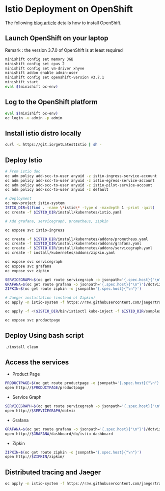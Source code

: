 # Istio Deployment on OpenShift

The following [blog article](https://blog.openshift.com/evaluate-istio-openshift/) details how to install OpenShift.

## Launch OpenShift on your laptop

Remark : the version 3.7.0 of OpenShift is at least required

```bash
minishift config set memory 3GB
minishift config set cpus 2
minishift config set vm-driver xhyve
minishift addon enable admin-user
minishift config set openshift-version v3.7.1
minishift start 
eval $(minishift oc-env)
```

## Log to the OpenShift platform

```bash
eval $(minishift oc-env)
oc login -u admin -p admin
```

## Install istio distro locally
```bash
curl -L https://git.io/getLatestIstio | sh -
```

## Deploy Istio

```bash
# From istio doc
oc adm policy add-scc-to-user anyuid -z istio-ingress-service-account
oc adm policy add-scc-to-user anyuid -z istio-egress-service-account
oc adm policy add-scc-to-user anyuid -z istio-pilot-service-account
oc adm policy add-scc-to-user anyuid -z default

# Deployment
oc new-project istio-system
ISTIO_DIR=$(find . -name \*istio\* -type d -maxdepth 1 -print -quit)
oc create -f $ISTIO_DIR/install/kubernetes/istio.yaml

# Add grafana, servicegraph, prometheus, zipkin

oc expose svc istio-ingress

oc create -f $ISTIO_DIR/install/kubernetes/addons/prometheus.yaml
oc create -f $ISTIO_DIR/install/kubernetes/addons/grafana.yaml
oc create -f $ISTIO_DIR/install/kubernetes/addons/servicegraph.yaml
oc create -f install/kubernetes/addons/zipkin.yaml

oc expose svc servicegraph
oc expose svc grafana
oc expose svc zipkin

SERVICEGRAPH=$(oc get route servicegraph -o jsonpath='{.spec.host}{"\n"}')
GRAFANA=$(oc get route grafana -o jsonpath='{.spec.host}{"\n"}')/dotviz
ZIPKIN=$(oc get route zipkin -o jsonpath='{.spec.host}{"\n"}')

# Jaeger installation (instead of Zipkin)
oc apply -n istio-system -f https://raw.githubusercontent.com/jaegertracing/jaeger-kubernetes/master/all-in-one/jaeger-all-in-one-template.yml

oc apply -f <($ISTIO_DIR/bin/istioctl kube-inject -f $ISTIO_DIR/samples/bookinfo/kube/bookinfo.yaml)

oc expose svc productpage
```

## Deploy Using bash script
```bash
./install clean
``` 

## Access the services

- Product Page

```bash
PRODUCTPAGE=$(oc get route productpage -o jsonpath='{.spec.host}{"\n"}')
open http://$PRODUCTPAGE/productpage
```

- Service Graph
```bash
SERVICEGRAPH=$(oc get route servicegraph -o jsonpath='{.spec.host}{"\n"}')
open http://$SERVICEGRAPH/dotviz
```

- Grafana

```bash
GRAFANA=$(oc get route grafana -o jsonpath='{.spec.host}{"\n"}')/dotviz
open http://$GRAFANA/dashboard/db/istio-dashboard
```

- Zipkin
```bash
ZIPKIN=$(oc get route zipkin -o jsonpath='{.spec.host}{"\n"}')
open http://$ZIPKIN/zipkin/
```

## Distributed tracing and Jaeger
```bash
oc apply -n istio-system -f https://raw.githubusercontent.com/jaegertracing/jaeger-kubernetes/master/all-in-one/jaeger-all-in-one-template.yml
```





